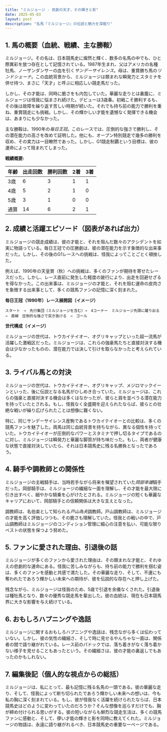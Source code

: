 ```yaml
---
title: "ミルジョージ - 悲劇の天才、その輝きと影"
date: 2025-05-03
layout: post
description: "名馬『ミルジョージ』の伝説と魅力を深堀り"
---
```


## 1. 馬の概要（血統、戦績、主な勝鞍）

ミルジョージ。その名は、日本競馬史に燦然と輝く、数多の名馬の中でも、ひと際異彩を放つ存在として記憶されている。1987年生まれ、父はアメリカの名種牡馬、ノーザンダンサーの血を引く*サンデーサイレンス*。母は、重賞勝ち馬の*リンドシェーナ*。この血統背景から、ミルジョージは類まれな瞬発力とスタミナを併せ持つ、まさに「天才」と呼ぶに相応しい競走馬だった。

しかし、その才能は、同時に脆さをも内包していた。華麗な走りとは裏腹に、ミルジョージは怪我に悩まされ続けた。デビューは3歳春。初戦こそ勝利するも、その後は故障を繰り返す苦しい時期が続いた。それでも持ち前の能力で勝利を重ね、重賞競走にも挑戦。しかし、その輝かしい才能を遺憾なく発揮できる機会は、あまりにも少なかった。

主な勝鞍は、1990年の*毎日王冠*。このレースでは、圧倒的な強さで勝利し、その潜在能力の高さを改めて証明した。他にも、オープン特別競走で幾多の勝利を収め、その実力は一目瞭然であった。しかし、G1競走制覇という目標は、彼の運命によって阻まれてしまった。

**戦績概要:**

| 年齢 | 出走回数 | 勝利回数 | 2着 | 3着 |
|---|---|---|---|---|
| 3歳 | 6 | 3 | 1 | 1 |
| 4歳 | 5 | 2 | 1 | 0 |
| 5歳 | 3 | 1 | 0 | 0 |
| 通算 | 14 | 6 | 2 | 1 |


## 2. 成績と活躍エピソード（図表があれば出力）


ミルジョージの競走成績は、彼の才能と、それを阻んだ数々のアクシデントを如実に物語っている。毎日王冠での圧勝劇は、彼の潜在能力を示す象徴的な出来事だった。しかし、その後のG1レースへの挑戦は、怪我によってことごとく頓挫した。

例えば、1990年の天皇賞（秋）への挑戦は、多くのファンが期待を寄せたレースだった。しかし、レース直前に発生した軽度の跛行により、出走を回避せざるを得なかった。この出来事は、ミルジョージの才能と、それを阻む運命の皮肉さを象徴する出来事として、多くの競馬ファンの記憶に深く刻まれた。

**毎日王冠（1990年）レース展開図（イメージ）**

```
スタート　→　先行集団（ミルジョージを含む）→　4コーナー　ミルジョージ先頭に躍り出る　→　直線　圧倒的な強さで突き抜ける　→　ゴール
```

**世代構成（イメージ）**

ミルジョージの世代は、トウカイテイオー、オグリキャップといった超一流馬が活躍した激戦区だった。ミルジョージは、これらの強豪馬たちと直接対決する機会は少なかったものの、潜在能力では決して引けを取らなかったと考えられている。


## 3. ライバル馬との対決

ミルジョージの世代は、トウカイテイオー、オグリキャップ、メジロマックイーンといった、後に伝説となる名馬がひしめき合っていた。ミルジョージは、これらの強豪と直接対決する機会は多くはなかったが、彼らと肩を並べうる潜在能力を持っていたとされる。もし、怪我なく全盛期を迎えられたならば、彼らとの壮絶な戦いが繰り広げられたことは想像に難くない。

特に、同じサンデーサイレンス産駒であるトウカイテイオーとの比較は、多くの競馬ファンを魅了した。両馬は同じ血統背景を持ちながら、異なる個性を持っていた。トウカイテイオーが圧倒的なパワーとスタミナで押し切るタイプであるのに対し、ミルジョージは瞬発力と華麗な脚質が持ち味だった。もし、両者が健康な状態で直接対決していたら、それは日本競馬史に残る名勝負となったであろう。


## 4. 騎手や調教師との関係性

ミルジョージの主戦騎手は、当時若手ながら将来を嘱望されていた*岡部幸雄*騎手だった。岡部騎手は、ミルジョージの繊細な一面を理解し、その才能を最大限に引き出すべく、細やかな騎乗を心がけたとされる。ミルジョージの短くも華麗なキャリアにおいて、岡部騎手との信頼関係は大きな支えとなった。

調教師は、名伯楽として知られる*戸山為夫*調教師。戸山調教師は、ミルジョージの才能を高く評価しつつも、その脆さも理解していた。怪我との戦いの中で、戸山調教師はミルジョージのコンディション管理に細心の注意を払い、可能な限りベストの状態を保つよう努めた。


## 5. ファンに愛された理由、引退後の話

ミルジョージが多くのファンから愛された理由は、その類まれな才能と、それゆえの悲劇的な運命にある。怪我に苦しみながらも、持ち前の能力で勝利を掴む姿は、多くのファンを感動と共感で満たした。その華麗な走り、そして、不運にも奪われたであろう輝かしい未来への期待が、彼を伝説的な存在へと押し上げた。

残念ながら、ミルジョージは怪我のため、5歳で引退を余儀なくされた。引退後は種牡馬となり、数々の優秀な競走馬を輩出した。彼の血統は、現在も日本競馬界に大きな影響を与え続けている。


## 6. おもしろハプニングや逸話

ミルジョージに関するおもしろハプニングや逸話は、残念ながら多くは伝わっていない。しかし、彼の気性の繊細さ、そして時に見せるやんちゃな一面は、関係者の間で語り継がれている。レース前のパドックでは、落ち着きがなく落ち着かない様子を見せることもあったという。その繊細さは、彼の才能の裏返しでもあったのかもしれない。


## 7. 編集後記（個人的な視点からの総括）

ミルジョージは、私にとって、最も記憶に残る名馬の一頭である。彼の華麗な走り、そして、怪我によって断ち切られたであろう輝かしい未来への想いは、今も私の胸に深く刻まれている。もし、彼が怪我なく活躍を続けられたならば、日本競馬史はどのように変わっていたのだろうか？そんな想像を巡らすだけでも、胸が締め付けられる思いがする。彼の短いながらも鮮烈な競走生活は、多くの競馬ファンに感動と、そして、儚い才能の輝きと影を同時に教えてくれた。ミルジョージの物語は、永遠に語り継がれるべき、日本競馬史の重要な一ページである。
